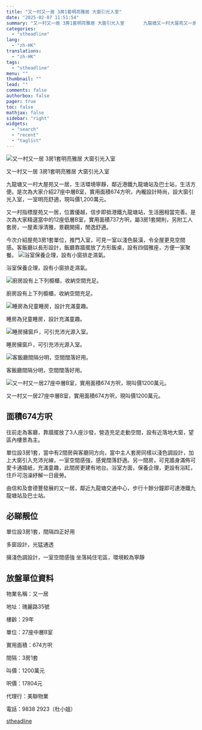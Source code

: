 ```yaml
---
title: "又一村又一居 3房1套明亮雅居 大窗引光入室"
date: "2025-02-07 11:51:54"
summary: "又一村又一居 3房1套明亮雅居 大窗引光入室       九龍塘又一村大屋苑又一居，生活環境..."
categories:
  - "stheadline"
lang:
  - "zh-HK"
translations:
  - "zh-HK"
tags:
  - "stheadline"
menu: ""
thumbnail: ""
lead: ""
comments: false
authorbox: false
pager: true
toc: false
mathjax: false
sidebar: "right"
widgets:
  - "search"
  - "recent"
  - "taglist"
---
```


![又一村又一居 3房1套明亮雅居 大窗引光入室](https://image.stheadline.com/f/680p0/0x0/100/none/e9757dbabaeba1526d43daada0cc60ea/stheadline/inewsmedia/20250207/_2025020711493013706.jpg)

又一村又一居 3房1套明亮雅居 大窗引光入室




九龍塘又一村大屋苑又一居，生活環境寧靜，鄰近港鐵九龍塘站及巴士站，生活方便。是次為大家介紹27座中層B室，實用面積674方呎，內櫳設計時尚，設大窗引光入室，一室明亮舒適，現叫價1,200萬元。

又一村指標屋苑又一居，位置優越，信步即抵港鐵九龍塘站，生活圈相當完善。是次為大家精選當中的12座低層B室，實用面積737方呎，屬3房1套開則，另附工人套房，一屋素淨清雅，景觀開揚，閒逸舒適。

今次介紹屋苑3房1套單位，推門入室，可見一室以淺色裝潢，令全屋更見空間感。客飯廳以長形設計，飯廳靠牆擺放了方形飯桌，設有四個雅座，方便一家聚餐。
 ![浴室保養企理，設有小窗排走濕氣。](https://image.hkhl.hk/f/1024p0/0x0/100/none/cb437469b5974e777730807777e43655/2025-02/PE241217PO275B026.jpg)


浴室保養企理，設有小窗排走濕氣。



 ![廚房設有上下列櫥櫃，收納空間充足。](https://image.hkhl.hk/f/1024p0/0x0/100/none/6050afced8e76a9127ac7591acafc92d/2025-02/PE241217PO275B003.jpg)


廚房設有上下列櫥櫃，收納空間充足。



 ![睡房為兒童睡房，設計充滿童趣。](https://image.hkhl.hk/f/1024p0/0x0/100/none/a2285d13e4197fb3cfd3ac162a883ec9/2025-02/PE241217PO275B029.jpg)


睡房為兒童睡房，設計充滿童趣。



 ![睡房擁窗戶，可引充沛光源入室。](https://image.hkhl.hk/f/1024p0/0x0/100/none/ad7aa08a10fec528310c17c57f519f3e/2025-02/PE241217PO275B017.jpg)


睡房擁窗戶，可引充沛光源入室。



 ![客飯廳間隔分明，空間闊落好用。](https://image.hkhl.hk/f/1024p0/0x0/100/none/d9e64b7970c643dbae640c4f507b8e25/2025-02/PE241217PO275B013.jpg)


客飯廳間隔分明，空間闊落好用。



 ![又一村又一居27座中層B室，實用面積674方呎，現叫價1200萬元。](https://image.hkhl.hk/f/1024p0/0x0/100/none/f018d32afbd636e045a9daac37d07e4d/2025-02/PE241217PO275B011.jpg)


又一村又一居27座中層B室，實用面積674方呎，現叫價1200萬元。




面積674方呎
-------

往前走為客廳，靠牆擺放了3人座沙發，營造充足走動空間，設有近落地大窗，望區內樓景為主。

單位設3房1套，當中有2間房與客廳同方向，當中主人套房同樣以淺色調設計，加上大窗引入充沛光線，一室空間感強，感覺闊落舒適。另一間房，可見牆身滿佈可愛卡通牆紙，充滿童趣，此間房更建有地台。浴室方面，保養企理，更設有浴缸，住戶可泡澡紓解一日疲勞。

由信和及會德豐發展的又一居，鄰近九龍塘交通中心，步行十餘分鐘即可達港鐵九龍塘站及巴士站。

必睇靚位
----

單位設3房1套，間隔四正好用

多窗設計，光猛通透

擁淺色調設計，一室空間感強 坐落純住宅區，環境較為寧靜

放盤單位資料
------

物業名稱：又一居

地址：瑰麗路35號

樓齡：29年

單位：27座中層B室

實用面積：674方呎

間隔：3房1套

叫價：1200萬元

呎價：17804元

代理行：美聯物業

電話：9838 2923（杜小姐）

[stheadline](https://std.stheadline.com/realtime/article/2051343/即時-地產-又一村又一居-3房1套明亮雅居-大窗引光入室)
